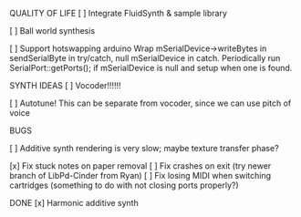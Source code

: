 QUALITY OF LIFE
[ ] Integrate FluidSynth & sample library

[ ] Ball world synthesis

[ ] Support hotswapping arduino
		Wrap mSerialDevice->writeBytes in sendSerialByte in try/catch, null mSerialDevice in catch.
		Periodically run SerialPort::getPorts(); if mSerialDevice is null and setup when one is found.

 
SYNTH IDEAS
[ ] Vocoder!!!!!!

[ ] Autotune! This can be separate from vocoder, since we can use pitch of voice

BUGS
 
[ ] Additive synth rendering is very slow; maybe texture transfer phase? 
 
[x] Fix stuck notes on paper removal
[ ] Fix crashes on exit (try newer branch of LibPd-Cinder from Ryan)
[ ] Fix losing MIDI when switching cartridges
     (something to do with not closing ports properly?)


DONE
[x] Harmonic additive synth
